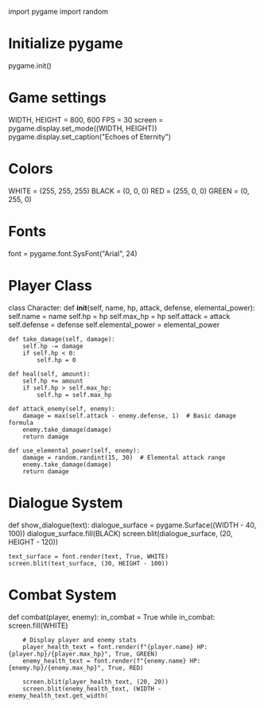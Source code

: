 import pygame
import random

# Initialize pygame
pygame.init()

# Game settings
WIDTH, HEIGHT = 800, 600
FPS = 30
screen = pygame.display.set_mode((WIDTH, HEIGHT))
pygame.display.set_caption("Echoes of Eternity")

# Colors
WHITE = (255, 255, 255)
BLACK = (0, 0, 0)
RED = (255, 0, 0)
GREEN = (0, 255, 0)

# Fonts
font = pygame.font.SysFont("Arial", 24)

# Player Class
class Character:
    def __init__(self, name, hp, attack, defense, elemental_power):
        self.name = name
        self.hp = hp
        self.max_hp = hp
        self.attack = attack
        self.defense = defense
        self.elemental_power = elemental_power

    def take_damage(self, damage):
        self.hp -= damage
        if self.hp < 0:
            self.hp = 0

    def heal(self, amount):
        self.hp += amount
        if self.hp > self.max_hp:
            self.hp = self.max_hp

    def attack_enemy(self, enemy):
        damage = max(self.attack - enemy.defense, 1)  # Basic damage formula
        enemy.take_damage(damage)
        return damage

    def use_elemental_power(self, enemy):
        damage = random.randint(15, 30)  # Elemental attack range
        enemy.take_damage(damage)
        return damage


# Dialogue System
def show_dialogue(text):
    dialogue_surface = pygame.Surface((WIDTH - 40, 100))
    dialogue_surface.fill(BLACK)
    screen.blit(dialogue_surface, (20, HEIGHT - 120))
    
    text_surface = font.render(text, True, WHITE)
    screen.blit(text_surface, (30, HEIGHT - 100))


# Combat System
def combat(player, enemy):
    in_combat = True
    while in_combat:
        screen.fill(WHITE)
        
        # Display player and enemy stats
        player_health_text = font.render(f"{player.name} HP: {player.hp}/{player.max_hp}", True, GREEN)
        enemy_health_text = font.render(f"{enemy.name} HP: {enemy.hp}/{enemy.max_hp}", True, RED)
        
        screen.blit(player_health_text, (20, 20))
        screen.blit(enemy_health_text, (WIDTH - enemy_health_text.get_width(

